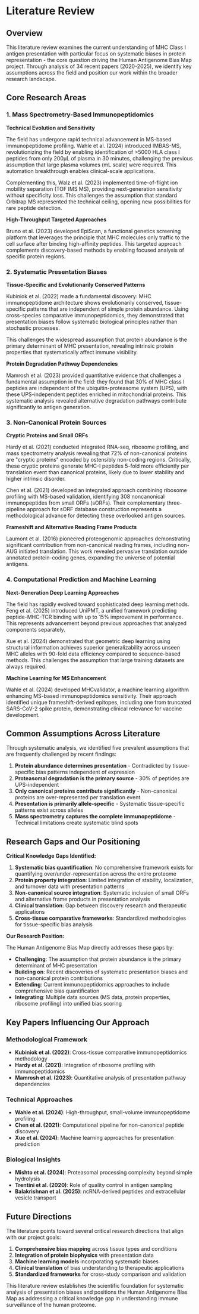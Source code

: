 

# Literature Review

## Overview

This literature review examines the current understanding of MHC Class I antigen presentation with particular focus on systematic biases in protein representation - the core question driving the Human Antigenome Bias Map project. Through analysis of 34 recent papers (2020-2025), we identify key assumptions across the field and position our work within the broader research landscape.

## Core Research Areas

### 1. Mass Spectrometry-Based Immunopeptidomics

**Technical Evolution and Sensitivity**

The field has undergone rapid technical advancement in MS-based immunopeptidome profiling. Wahle et al. (2024) introduced IMBAS-MS, revolutionizing the field by enabling identification of >5000 HLA class I peptides from only 200μL of plasma in 30 minutes, challenging the previous assumption that large plasma volumes (mL scale) were required. This automation breakthrough enables clinical-scale applications.

Complementing this, Walz et al. (2023) implemented time-of-flight ion mobility separation (TOF IMS MS), providing next-generation sensitivity without specificity loss. This challenges the assumption that standard Orbitrap MS represented the technical ceiling, opening new possibilities for rare peptide detection.

**High-Throughput Targeted Approaches**

Bruno et al. (2023) developed EpiScan, a functional genetics screening platform that leverages the principle that MHC molecules only traffic to the cell surface after binding high-affinity peptides. This targeted approach complements discovery-based methods by enabling focused analysis of specific protein regions.

### 2. Systematic Presentation Biases

**Tissue-Specific and Evolutionarily Conserved Patterns**

Kubiniok et al. (2022) made a fundamental discovery: MHC immunopeptidome architecture shows evolutionarily conserved, tissue-specific patterns that are independent of simple protein abundance. Using cross-species comparative immunopeptidomics, they demonstrated that presentation biases follow systematic biological principles rather than stochastic processes.

This challenges the widespread assumption that protein abundance is the primary determinant of MHC presentation, revealing intrinsic protein properties that systematically affect immune visibility.

**Protein Degradation Pathway Dependencies**

Mamrosh et al. (2023) provided quantitative evidence that challenges a fundamental assumption in the field: they found that 30% of MHC class I peptides are independent of the ubiquitin-proteasome system (UPS), with these UPS-independent peptides enriched in mitochondrial proteins. This systematic analysis revealed alternative degradation pathways contribute significantly to antigen generation.

### 3. Non-Canonical Protein Sources

**Cryptic Proteins and Small ORFs**

Hardy et al. (2021) conducted integrated RNA-seq, ribosome profiling, and mass spectrometry analysis revealing that 72% of non-canonical proteins are "cryptic proteins" encoded by ostensibly non-coding regions. Critically, these cryptic proteins generate MHC-I peptides 5-fold more efficiently per translation event than canonical proteins, likely due to lower stability and higher intrinsic disorder.

Chen et al. (2021) developed an integrated approach combining ribosome profiling with MS-based validation, identifying 308 noncanonical immunopeptides from small ORFs (sORFs). Their complementary three-pipeline approach for sORF database construction represents a methodological advance for detecting these overlooked antigen sources.

**Frameshift and Alternative Reading Frame Products**

Laumont et al. (2016) pioneered proteogenomic approaches demonstrating significant contribution from non-canonical reading frames, including non-AUG initiated translation. This work revealed pervasive translation outside annotated protein-coding genes, expanding the universe of potential antigens.

### 4. Computational Prediction and Machine Learning

**Next-Generation Deep Learning Approaches**

The field has rapidly evolved toward sophisticated deep learning methods. Feng et al. (2025) introduced UniPMT, a unified framework predicting peptide-MHC-TCR binding with up to 15% improvement in performance. This represents advancement beyond previous approaches that analyzed components separately.

Xue et al. (2024) demonstrated that geometric deep learning using structural information achieves superior generalizability across unseen MHC alleles with 90-fold data efficiency compared to sequence-based methods. This challenges the assumption that large training datasets are always required.

**Machine Learning for MS Enhancement**

Wahle et al. (2024) developed MHCvalidator, a machine learning algorithm enhancing MS-based immunopeptidomics sensitivity. Their approach identified unique frameshift-derived epitopes, including one from truncated SARS-CoV-2 spike protein, demonstrating clinical relevance for vaccine development.

## Common Assumptions Across Literature

Through systematic analysis, we identified five prevalent assumptions that are frequently challenged by recent findings:

1. **Protein abundance determines presentation** - Contradicted by tissue-specific bias patterns independent of expression
2. **Proteasomal degradation is the primary source** - 30% of peptides are UPS-independent  
3. **Only canonical proteins contribute significantly** - Non-canonical proteins are over-represented per translation event
4. **Presentation is primarily allele-specific** - Systematic tissue-specific patterns exist across alleles
5. **Mass spectrometry captures the complete immunopeptidome** - Technical limitations create systematic blind spots

## Research Gaps and Our Positioning

**Critical Knowledge Gaps Identified:**

1. **Systematic bias quantification**: No comprehensive framework exists for quantifying over/under-representation across the entire proteome
2. **Protein property integration**: Limited integration of stability, localization, and turnover data with presentation patterns
3. **Non-canonical source integration**: Systematic inclusion of small ORFs and alternative frame products in presentation analysis
4. **Clinical translation**: Gap between discovery research and therapeutic applications
5. **Cross-tissue comparative frameworks**: Standardized methodologies for tissue-specific bias analysis

**Our Research Position:**

The Human Antigenome Bias Map directly addresses these gaps by:

- **Challenging**: The assumption that protein abundance is the primary determinant of MHC presentation
- **Building on**: Recent discoveries of systematic presentation biases and non-canonical protein contributions
- **Extending**: Current immunopeptidomics approaches to include comprehensive bias quantification
- **Integrating**: Multiple data sources (MS data, protein properties, ribosome profiling) into unified bias scoring

## Key Papers Influencing Our Approach

### Methodological Framework
- **Kubiniok et al. (2022)**: Cross-tissue comparative immunopeptidomics methodology
- **Hardy et al. (2021)**: Integration of ribosome profiling with immunopeptidomics
- **Mamrosh et al. (2023)**: Quantitative analysis of presentation pathway dependencies

### Technical Approaches
- **Wahle et al. (2024)**: High-throughput, small-volume immunopeptidome profiling
- **Chen et al. (2021)**: Computational pipeline for non-canonical peptide discovery
- **Xue et al. (2024)**: Machine learning approaches for presentation prediction

### Biological Insights
- **Mishto et al. (2024)**: Proteasomal processing complexity beyond simple hydrolysis
- **Trentini et al. (2020)**: Role of quality control in antigen sampling
- **Balakrishnan et al. (2025)**: ncRNA-derived peptides and extracellular vesicle transport

## Future Directions

The literature points toward several critical research directions that align with our project goals:

1. **Comprehensive bias mapping** across tissue types and conditions
2. **Integration of protein biophysics** with presentation data
3. **Machine learning models** incorporating systematic biases
4. **Clinical translation** of bias understanding to therapeutic applications
5. **Standardized frameworks** for cross-study comparison and validation

This literature review establishes the scientific foundation for systematic analysis of presentation biases and positions the Human Antigenome Bias Map as addressing a critical knowledge gap in understanding immune surveillance of the human proteome.

